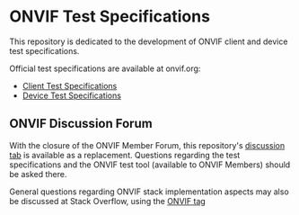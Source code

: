 # ONVIF Test Specifications

This repository is dedicated to the development of ONVIF client and device test specifications.

Official test specifications are available at onvif.org:

- [Client Test Specifications](https://www.onvif.org/profiles/conformance/client-test/)
- [Device Test Specifications](https://www.onvif.org/profiles/conformance/device-test-2/)

## ONVIF Discussion Forum

With the closure of the ONVIF Member Forum, this repository's [discussion tab](https://github.com/onvif/testspecs/discussions) is available as a replacement. Questions regarding the test specifications and the ONVIF test tool (available to ONVIF Members) should be asked there.

General questions regarding ONVIF stack implementation aspects may also be discussed at Stack Overflow, using the [ONVIF tag](https://stackoverflow.com/questions/tagged/onvif)
